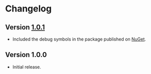 # Changelog

## Version [1.0.1](https://github.com/cedx/akismet.net/compare/v1.0.0...v1.0.1)
- Included the debug symbols in the package published on [NuGet](https://www.nuget.org).

## Version 1.0.0
- Initial release.
